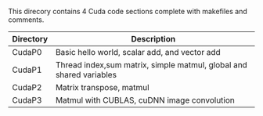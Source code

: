 
This direcory contains 4 Cuda code sections complete with makefiles and comments.

| Directory | Description                                                         |
| --------- | ------------------------------------------------------------------- |
| CudaP0    | Basic hello world, scalar add, and vector add                       |
| CudaP1    | Thread index,sum matrix, simple matmul, global and shared variables |
| CudaP2    | Matrix transpose, matmul                                            |
| CudaP3    | Matmul with CUBLAS, cuDNN image convolution                         |